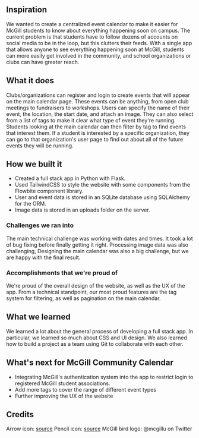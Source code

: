 ## Inspiration

We wanted to create a centralized event calendar to make it easier for McGill students to know about everything happening soon on campus. The current problem is that students have to follow dozens of accounts on social media to be in the loop, but this clutters their feeds. With a single app that allows anyone to see everything happening soon at McGill, students can more easily get involved in the community, and school organizations or clubs can have greater reach.

## What it does

Clubs/organizations can register and login to create events that will appear on the main calendar page. These events can be anything, from open club meetings to fundraisers to workshops. Users can specify the name of their event, the location, the start date, and attach an image. They can also select from a list of tags to make it clear what type of event they're running. Students looking at the main calendar can then filter by tag to find events that interest them. If a student is interested by a specific organization, they can go to that organization's user page to find out about all of the future events they will be running.

## How we built it

- Created a full stack app in Python with Flask.
- Used TailwindCSS to style the website with some components from the Flowbite component library.
- User and event data is stored in an SQLite database using SQLAlchemy for the ORM.
- Image data is stored in an uploads folder on the server.

### Challenges we ran into

The main technical challenge was working with dates and times. It took a lot of bug fixing before finally getting it right. Processing image data was also challenging, Designing the main calendar was also a big challenge, but we are happy with the final result.

### Accomplishments that we're proud of

We're proud of the overall design of the website, as well as the UX of the app.
From a technical standpoint, our most proud features are the tag system for filtering, as well as pagination on the main calendar.

## What we learned

We learned a lot about the general process of developing a full stack app. In particular, we learned so much about CSS and UI design. We also learned how to build a project as a team using Git to collaborate with each other.

## What's next for McGill Community Calendar

- Integrating McGill's authentication system into the app to restrict login to registered McGill student associations.
- Add more tags to cover the range of different event types
- Further improving the UX of the website

## Credits

Arrow icon: [source](https://uxwing.com/back-arrow-icon/)
Pencil icon: [source](https://icon-icons.com/icon/edit-pencil/120034)
McGill bird logo: @mcgillu on Twitter
